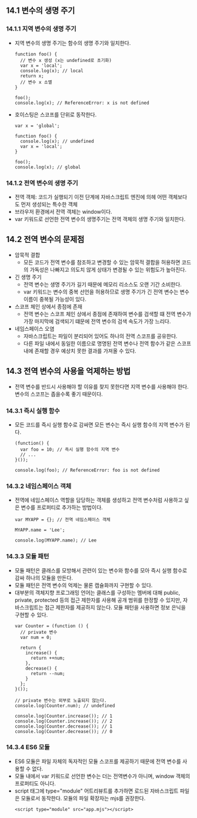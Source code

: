 ## 14.1 변수의 생명 주기
### 14.1.1 지역 변수의 생명 주기
- 지역 변수의 생명 주기는 함수의 생명 주기와 일치한다.
  ```
  function foo() {
    // 변수 x 생성 (x는 undefined로 초기화)
    var x = 'local';
    console.log(x); // local
    return x;
    // 변수 x 소멸
  }

  foo();
  console.log(x); // ReferenceError: x is not defined
  ```

- 호이스팅은 스코프를 단위로 동작한다.
  ```
  var x = 'global';

  function foo() {
    console.log(x); // undefined
    var x = 'local';
  }

  foo();
  console.log(x); // global
  ```

### 14.1.2 전역 변수의 생명 주기
- 전역 객체: 코드가 실행되기 이전 단계에 자바스크립트 엔진에 의헤 어떤 객체보다도 먼저 생성되는 특수한 걕체
- 브라우저 환경에서 전역 객체는 window이다.
- var 키워드로 선언한 전역 변수의 생명주기는 전역 객체의 생명 주기와 일치한다.

## 14.2 전역 변수의 문제점
- 암묵적 결합
  - 모든 코드가 전역 변수를 참조하고 변경할 수 있는 암묵적 결합을 허용하면 코드의 가독성은 나빠지고 의도치 않게 상태가 변경될 수 있는 위험도가 높아진다.
- 긴 생명 주기
  - 전역 변수는 생명 주기가 길기 때문에 메모리 리소스도 오랜 기간 소비한다.
  - var 키워드는 변수의 중복 선언을 허용하므로 생명 주기가 긴 전역 변수는 변수 이름이 중복될 가능성이 있다.
- 스코프 체인 상에서 종점에 존재
  - 전역 변수는 스코프 체인 상에서 종점에 존재하여 변수를 검색할 떄 전역 변수가 가장 마지막에 검색되기 떄문에 전역 변수의 검색 속도가 가장 느리다.
- 네임스페이스 오염
  - 자바스크립트는 파일이 분리되어 있어도 하나의 전역 스코프를 공유한다.
  - 다른 파일 내에서 동일한 이름으로 명명된 전역 변수나 전역 함수가 같은 스코프 내에 존재할 경우 예상치 못한 결과를 가져올 수 있다.

## 14.3 전역 변수의 사용을 억제하는 방법
- 전역 변수를 반드시 사용해야 할 이유를 찾지 못한다면 지역 변수를 사용해야 한다. 변수의 스코프는 좁을수록 좋기 때문이다.

### 14.3.1 즉시 실행 함수
- 모든 코드를 즉시 실행 함수로 감싸면 모든 변수는 즉시 실행 함수의 지역 변수가 된다.
  ```
  (function() {
    var foo = 10; // 즉시 실행 함수의 지역 변수
    // ...
  }());

  console.log(foo); // ReferenceError: foo is not defined
  ```

### 14.3.2 네임스페이스 객체
- 전역에 네임스페이스 역할을 담당하는 객체를 생성하고 전역 변수처럼 사용하고 싶은 변수를 프로퍼티로 추가하는 방법이다.
  ```
  var MYAPP = {}; // 전역 네임스페이스 객체

  MYAPP.name = 'Lee';

  console.log(MYAPP.name); // Lee
  ```

### 14.3.3 모듈 패턴
- 모듈 패턴은 클래스를 모방해서 관련이 있는 변수와 함수를 모아 즉시 실행 함수로 감싸 하나의 모듈을 만든다.
- 모듈 패턴은 전역 변수의 억제는 물론 캡슐화까지 구현할 수 있다.
- 대부분의 객체지향 프로그래밍 언어는 클래스를 구성하는 멤버에 대해 public, private, protected 등의 접근 제한자를 사용해 공개 범위를 한정할 수 있지만, 자바스크립트는 접근 제한자를 제공하지 않는다. 모듈 패턴을 사용하면 정보 은닉을 구현할 수 있다.
  ```
  var Counter = (function () {
    // private 변수
    var num = 0;

    return {
      increase() {
        return ++num;
      },
      decrease() {
        return --num;
      }
    };
  }());

  // private 변수는 외부로 노출되지 않는다.
  console.log(Counter.num); // undefined

  console.log(Counter.increase()); // 1
  console.log(Counter.increase()); // 2
  console.log(Counter.decrease()); // 1
  console.log(Counter.decrease()); // 0
  ```

### 14.3.4 ES6 모듈
- ES6 모듈은 파일 자체의 독자적인 모듈 스코프를 제공하기 때문에 전역 변수를 사용할 수 없다.
- 모듈 내에서 var 키워드로 선언한 변수는 더는 전역변수가 아니며, window 객체의 프로퍼티도 아니다.
- script 태그에 type="module" 어트리뷰트를 추가하면 로드된 자바스크립트 파일은 모듈로서 동작한다. 모듈의 파일 확장자는 mjs를 권장한다.
  ```
  <script type="module" src="app.mjs"></script>
  ```